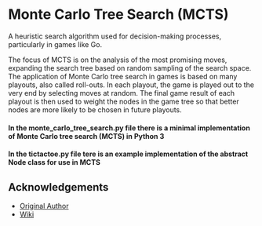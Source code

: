 
# Monte Carlo Tree Search (MCTS)

A heuristic search algorithm used for decision-making processes, particularly in games like Go.

The focus of MCTS is on the analysis of the most promising moves, expanding the search tree based on random sampling of the search space. The application of Monte Carlo tree search in games is based on many playouts, also called roll-outs. In each playout, the game is played out to the very end by selecting moves at random. The final game result of each playout is then used to weight the nodes in the game tree so that better nodes are more likely to be chosen in future playouts.

#### In the monte_carlo_tree_search.py file there is a minimal implementation of Monte Carlo tree search (MCTS) in Python 3

#### In the tictactoe.py file tere is an example implementation of the abstract Node class for use in MCTS


## Acknowledgements

 - [Original Author](https://gist.github.com/qpwo/c538c6f73727e254fdc7fab81024f6e1)
 - [Wiki](https://en.wikipedia.org/wiki/Monte_Carlo_tree_search)
